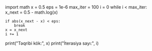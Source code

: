 import math
x = 0.5
eps = 1e-6 
max_iter = 100
i = 0
while i < max_iter:
    x_next = 0.5 - math.log(x)

    if abs(x_next - x) < eps:
        break
    x = x_next
    i += 1
print("Təqribi kök:", x)
print("İterasiya sayı:", i)
